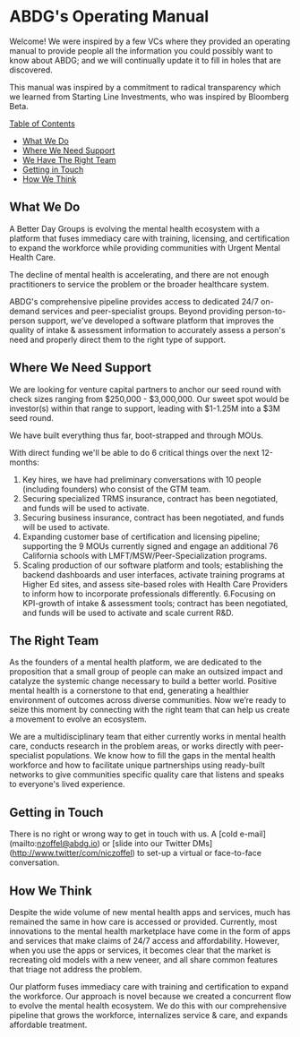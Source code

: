 # ABDG's Operating Manual
Welcome! We were inspired by a few VCs where they provided an operating manual to provide people all the information you could possibly want to know about ABDG; and we will continually update it to fill in holes that are discovered.

This manual was inspired by a commitment to radical transparency which we learned from Starting Line Investments, who was inspired by Bloomberg Beta.

<u>Table of Contents</u>
* [What We Do](#what-we-do)
* [Where We Need Support](#where-we-need-support)
* [We Have The Right Team](#the-right-team)
* [Getting in Touch](#getting-in-touch)
* [How We Think](#how-we-think)

## What We Do 
A Better Day Groups is evolving the mental health ecosystem with a platform that fuses immediacy care with training, licensing, and certification to expand the workforce while providing communities with Urgent Mental Health Care.

The decline of mental health is accelerating, and there are not enough practitioners to service the problem or the broader healthcare system.

ABDG's comprehensive pipeline provides access to dedicated 24/7 on-demand services and peer-specialist groups. Beyond providing person-to-person support, we've developed a software platform that improves the quality of intake & assessment information to accurately assess a person's need and properly direct them to the right type of support. 


## Where We Need Support
We are looking for venture capital partners to anchor our seed round with check sizes ranging from $250,000 - $3,000,000. Our sweet spot would be investor(s) within that range to support, leading with $1-1.25M into a $3M seed round. 

We have built everything thus far, boot-strapped and through MOUs. 

With direct funding we'll be able to do 6 critical things over the next 12-months:
1. Key hires, we have had preliminary conversations with 10 people (including founders) who consist of the GTM team.
2. Securing specialized TRMS insurance, contract has been negotiated, and funds will be used to activate.
3. Securing business insurance, contract has been negotiated, and funds will be used to activate.
4. Expanding customer base of certification and licensing pipeline; supporting the 9 MOUs currently signed and engage an additional 76 California schools with LMFT/MSW/Peer-Specialization programs.
5. Scaling production of our software platform and tools; establishing the backend dashboards and user interfaces, activate training programs at Higher Ed sites, and assess site-based roles with Health Care Providers to inform how to incorporate professionals differently.
6.Focusing on KPI-growth of intake & assessment tools; contract has been negotiated, and funds will be used to activate and scale current R&D.

## The Right Team
As the founders of a mental health platform, we are dedicated to the proposition that a small group of people can make an outsized impact and catalyze the systemic change necessary to build a better world. Positive mental health is a cornerstone to that end, generating a healthier environment of outcomes across diverse communities. Now we’re ready to seize this moment by connecting with the right team that can help us create a movement to evolve an ecosystem.

We are a multidisciplinary team that either currently works in mental health care, conducts research in the problem areas, or works directly with peer-specialist populations. We know how to fill the gaps in the mental health workforce and how to facilitate unique partnerships using ready-built networks to give communities specific quality care that listens and speaks to everyone's lived experience.

## Getting in Touch
There is no right or wrong way to get in touch with us. A [cold e-mail] (mailto:nzoffel@abdg.io) or [slide into our Twitter DMs] (http://www.twitter/com/niczoffel) to set-up a virtual or face-to-face conversation.

## How We Think
Despite the wide volume of new mental health apps and services, much has remained the same in how care is accessed or provided. Currently, most innovations to the mental health marketplace have come in the form of apps and services that make claims of 24/7 access and affordability. However, when you use the apps or services, it becomes clear that the market is recreating old models with a new veneer, and all share common features that triage not address the problem.

Our platform fuses immediacy care with training and certification to expand the workforce. Our approach is novel because we created a concurrent flow to evolve the mental health ecosystem. We do this with our comprehensive pipeline that grows the workforce, internalizes service & care, and expands affordable treatment.
